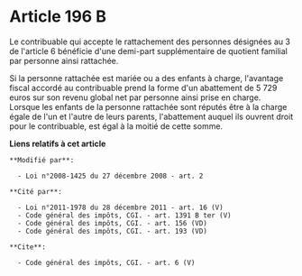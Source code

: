 # Article 196 B

Le contribuable qui accepte le rattachement des personnes désignées au 3 de l'article 6 bénéficie d'une demi-part
supplémentaire de quotient familial par personne ainsi rattachée. 

Si la personne rattachée est mariée ou a des enfants à charge, l'avantage fiscal accordé au contribuable prend la forme d'un
abattement de 5 729 euros sur son revenu global net par personne ainsi prise en charge. Lorsque les enfants de la personne
rattachée sont réputés être à la charge égale de l'un et l'autre de leurs parents, l'abattement auquel ils ouvrent droit pour
le contribuable, est égal à la moitié de cette somme.

**Liens relatifs à cet article**

	**Modifié par**:

	  - Loi n°2008-1425 du 27 décembre 2008 - art. 2

	**Cité par**:

	  - Loi n°2011-1978 du 28 décembre 2011 - art. 16 (V)
	  - Code général des impôts, CGI. - art. 1391 B ter (V)
	  - Code général des impôts, CGI. - art. 156 (VD)
	  - Code général des impôts, CGI. - art. 193 (VD)

	**Cite**:

	  - Code général des impôts, CGI. - art. 6 (V)
